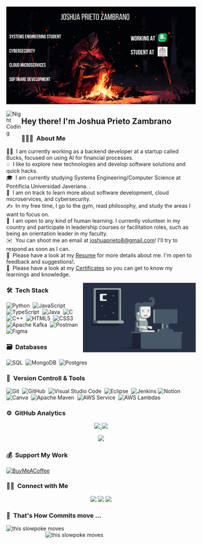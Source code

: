 ![Joshua Prieto Banner](https://github.com/JoshuaPZz/JoshuaPZz/blob/main/Joshua%20Prieto%20Zambrano%20(5).png)

<img alt="Night Coding" src="./assets/Hand%20Wave.gif" width='40' align="left"/><h2 align="left">Hey there! I'm Joshua Prieto Zambrano</h2>

<!-- ## 👋 &nbsp;Hey there! I'm Aditya Kanoi -->

### 👨🏻‍💻 &nbsp;About Me

👨‍💻 &nbsp;I am currently working as a backend developer at a startup called Bucks, focused on using AI for financial processes.\
💡 &nbsp;I like to explore new technologies and develop software solutions and quick hacks.\
🎓 &nbsp;I am currently studying Systems Engineering/Computer Science at Pontificia Universidad Javeriana. .\
🌱 &nbsp;I am on track to learn more about software development, cloud microservices, and cybersecurity.\
✍️ &nbsp;In my free time, I go to the gym, read philosophy, and study the areas I want to focus on.\
💬 &nbsp;I am open to any kind of human learning. I currently volunteer in my country and participate in leadership courses or facilitation roles, such as being an orientation leader in my faculty.\
✉️ &nbsp;You can shoot me an email at joshuaprieto8@gmail.com! I'll try to respond as soon as I can.\
📄 &nbsp;Please have a look at my [Resume](https://drive.google.com/file/d/1MEoFj8vq7gPdcHT1ggAeWA1R5XO0h4lG/view?usp=sharing) for more details about me. I'm open to feedback and suggestions!.\
🥸 &nbsp;Please have a look at my [Certificates](https://drive.google.com/drive/folders/1k1c8jK7Axvet7V5YBHrQ0gdFBG8nv_OP?usp=sharing) so you can get to know my learnings and knowledge.


<img alt="Night Coding" src="https://raw.githubusercontent.com/AVS1508/AVS1508/master/assets/Night-Coding.gif" align="right"/>

### 🛠 &nbsp;Tech Stack

![Python](https://img.shields.io/badge/python-3670A0?style=for-the-badge&logo=python&logoColor=ffdd54)&nbsp;
![JavaScript](https://img.shields.io/badge/javascript-%23323330.svg?style=for-the-badge&logo=javascript&logoColor=%23F7DF1E)&nbsp;
![TypeScript](https://shields.io/badge/TypeScript-3178C6?logo=TypeScript&logoColor=FFF&style=flat-square)&nbsp;
![Java](https://img.shields.io/badge/java-%23ED8B00.svg?style=for-the-badge&logo=java&logoColor=white)&nbsp;
![C](https://img.shields.io/badge/c-%2300599C.svg?style=for-the-badge&logo=c&logoColor=white)&nbsp;
![C++](https://img.shields.io/badge/c++-%2300599C.svg?style=for-the-badge&logo=c%2B%2B&logoColor=white)&nbsp;
![HTML5](https://img.shields.io/badge/html5-%23E34F26.svg?style=for-the-badge&logo=html5&logoColor=white)&nbsp;
![CSS3](https://img.shields.io/badge/css3-%231572B6.svg?style=for-the-badge&logo=css3&logoColor=white)&nbsp;
![Apache Kafka](https://img.shields.io/badge/Apache%20Kafka-000?style=for-the-badge&logo=apachekafka)&nbsp;
![Postman](https://img.shields.io/badge/Postman-FF6C37?style=for-the-badge&logo=postman&logoColor=white)&nbsp;
![Figma](https://img.shields.io/badge/figma-%23F24E1E.svg?style=for-the-badge&logo=figma&logoColor=white)&nbsp;

### 🗃 &nbsp;Databases

![SQL](https://img.shields.io/badge/-SQL-000?&logo=MySQL&logoColor=4479A1)&nbsp;
![MongoDB](https://img.shields.io/badge/MongoDB-%234ea94b.svg?style=for-the-badge&logo=mongodb&logoColor=white)&nbsp;
![Postgres](https://img.shields.io/badge/postgres-%23316192.svg?style=for-the-badge&logo=postgresql&logoColor=white)&nbsp;


### 🧰 &nbsp;Version Controll & Tools 

![Git](https://img.shields.io/badge/git-%23F05033.svg?style=for-the-badge&logo=git&logoColor=white)&nbsp;
![GitHub](https://img.shields.io/badge/github-%23121011.svg?style=for-the-badge&logo=github&logoColor=white)&nbsp;
![Visual Studio Code](https://img.shields.io/badge/Visual%20Studio%20Code-0078d7.svg?style=for-the-badge&logo=visual-studio-code&logoColor=white)&nbsp;
![Eclipse](https://img.shields.io/badge/Eclipse-FE7A16.svg?style=for-the-badge&logo=Eclipse&logoColor=white)&nbsp;
![Jenkins](https://img.shields.io/badge/jenkins-%232C5263.svg?style=for-the-badge&logo=jenkins&logoColor=white)
![Notion](https://img.shields.io/badge/Notion-%23000000.svg?style=for-the-badge&logo=notion&logoColor=white)&nbsp;
![Canva](https://img.shields.io/badge/Canva-%2300C4CC.svg?style=for-the-badge&logo=Canva&logoColor=white)&nbsp;
![Apache Maven](https://img.shields.io/badge/Apache%20Maven-C71A36?style=for-the-badge&logo=Apache%20Maven&logoColor=white)&nbsp;
![AWS Service](https://img.shields.io/badge/Amazon_Web_Services-black?style=for-the-badge&logo=Amazon%20Web%20Services&logoColor=white&labelColor=222222&color=222222)&nbsp;
![AWS Lambdas](https://img.shields.io/static/v1?style=for-the-badge&message=AWS+Lambda&color=222222&logo=AWS+Lambda&logoColor=FF9900&label=)&nbsp;


### ⚙️ &nbsp;GitHub Analytics

<p align="center">
  <a href="https://github.com/JoshuaPZz">
    <img height="180em" src="https://github-readme-stats-eight-theta.vercel.app/api?username=JoshuaPZz&show_icons=true&theme=algolia&include_all_commits=true&count_private=true"/>
  </a>
  <a href="https://github.com/JoshuaPZz">
    <img height="180em" src="https://github-readme-stats-eight-theta.vercel.app/api/top-langs/?username=JoshuaPZz&layout=compact&langs_count=8&theme=algolia"/>
  </a>
</p>

<p align="center">
  <img height="180em" src="https://github-readme-streak-stats.herokuapp.com/?user=JoshuaPZz&theme=dark&hide_border=true"/>
</p>

### 💰 &nbsp;Support My Work
[![BuyMeACoffee](https://img.shields.io/badge/Buy%20Me%20a%20Coffee-ffdd00?style=for-the-badge&logo=buy-me-a-coffee&logoColor=black)](buymeacoffee.com/JoshuaPZ) 


### 🤝🏻 &nbsp;Connect with Me

<p align="center">
<a href="https://www.linkedin.com/in/joshua-prieto-zambrano-1b68592aa/"><img src="https://img.shields.io/badge/-Joshua%20Prieto-0077B5?style=flat&logo=Linkedin&logoColor=white"/></a>
<a href="mailto:joshuaprieto8@gmail.com"><img src="https://img.shields.io/badge/-Joshuaprieto8-D14836?style=flat&logo=Gmail&logoColor=white"/></a>
<a href="https://www.instagram.com/jpz.pdf/"><img src="https://img.shields.io/badge/-Jpz.pdf-E4405F?style=flat&logo=Instagram&logoColor=white"/></a>
</p>

### 🐍 &nbsp;That's How Commits move ...

<img src="https://i.giphy.com/media/v1.Y2lkPTc5MGI3NjExb3B0d252Mjk1bTNrMmpscnpkbGx2bGs5cTduc2h1cmlscThkdTJvMSZlcD12MV9pbnRlcm5hbF9naWZfYnlfaWQmY3Q9Zw/ua7vVw9awZKWwLSYpW/giphy.gif" align="left" alt="this slowpoke moves"  width="300" alt="404 image"/>
<img src="https://i.giphy.com/media/v1.Y2lkPTc5MGI3NjExYWs1bGVxdmdhYnlhdjIxYjV5djFxcW16bHA2dzQ5Mmo0dHh4Y2poYSZlcD12MV9pbnRlcm5hbF9naWZfYnlfaWQmY3Q9Zw/pUp9Nb1czvHMY/giphy.gif" align="right" alt="this slowpoke moves"  width="400" alt="404 image"/>

